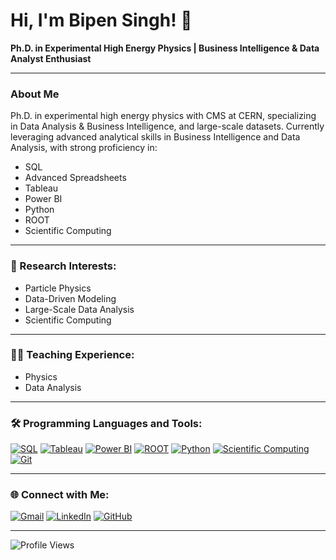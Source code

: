# Hi, I'm Bipen Singh! 👋

  **Ph.D. in Experimental High Energy Physics | Business Intelligence & Data Analyst Enthusiast**

---

### About Me
Ph.D. in experimental high energy physics with CMS at CERN, specializing in Data Analysis & Business Intelligence, and large-scale datasets.
Currently leveraging advanced analytical skills in Business Intelligence and Data Analysis, with strong proficiency in:
- SQL
- Advanced Spreadsheets
- Tableau
- Power BI
- Python
- ROOT
- Scientific Computing

---

### 🔬 Research Interests:
- Particle Physics
- Data-Driven Modeling
- Large-Scale Data Analysis
- Scientific Computing

---

### 👨‍🏫 Teaching Experience:
- Physics
- Data Analysis

---

### 🛠 Programming Languages and Tools:
[![SQL](https://img.shields.io/badge/-SQL-4479A1?style=flat&logo=mysql&logoColor=white)](https://www.mysql.com/)
[![Tableau](https://img.shields.io/badge/-Tableau-E97627?style=flat&logo=tableau&logoColor=white)](https://www.tableau.com/)
[![Power BI](https://img.shields.io/badge/-Power%20BI-F2C811?style=flat&logo=power-bi&logoColor=white)](https://powerbi.microsoft.com/)
[![ROOT](https://img.shields.io/badge/-ROOT-000000?style=flat&logo=root&logoColor=white)](https://root.cern/)
[![Python](https://img.shields.io/badge/-Python-3776AB?style=flat&logo=python&logoColor=white)](https://www.python.org/)
[![Scientific Computing](https://img.shields.io/badge/-Scientific%20Computing-4CAF50?style=flat&logo=scipy&logoColor=white)](https://www.scipy.org/)
[![Git](https://img.shields.io/badge/-Git-F05032?style=flat&logo=git&logoColor=white)](https://git-scm.com/)

---

### 🌐 Connect with Me:
[![Gmail](https://img.shields.io/badge/-Gmail-D14836?style=flat&logo=gmail&logoColor=white)](mailto:bipenkotwal121988@gmail.com)
[![LinkedIn](https://img.shields.io/badge/-LinkedIn-blue?style=flat&logo=linkedin&logoColor=white)](https://www.linkedin.com/in/dr-bipen-singh-275457114)
[![GitHub](https://img.shields.io/badge/-GitHub-181717?style=flat&logo=github&logoColor=white)](https://github.com/bskotwal123)

---

![Profile Views](https://komarev.com/ghpvc/?username=bskotwal123&color=blue)

